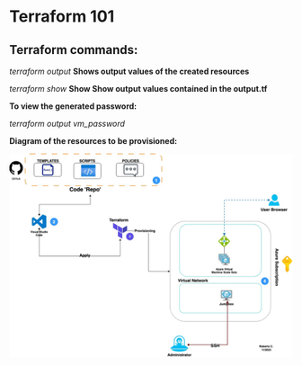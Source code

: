 # Terraform 101

## Terraform commands:

_terraform output_ **Shows output values of the created resources**

_terraform show_ **Show Show output values contained in the output.tf**

**To view the generated password:**

_terraform output vm_password_

**Diagram of the resources to be provisioned:**




![plot](./iac.jpg)